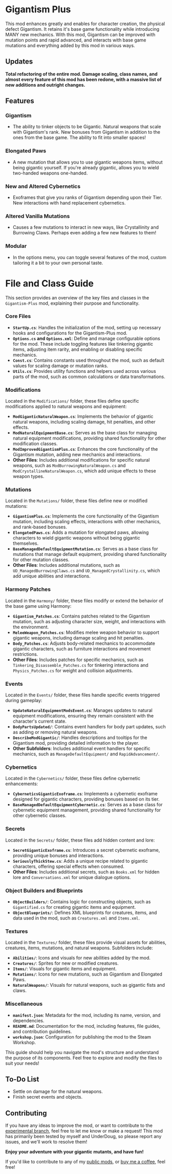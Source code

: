 # Gigantism Plus
This mod enhances greatly and enables for character creation, the physical defect Gigantism. It retains it's base game functionality while introducing MANY new mechanics. With this mod, Gigantism can be improved with mutation points and rapid advanced, and interacts with base game mutations and everything added by this mod in various ways.

## Updates
**Total refactoring of the entire mod. Damage scaling, class names, and almost every feature of this mod has been redone, with a massive list of new additions and outright changes.**

## Features

### Gigantism
- The ability to tinker objects to be Gigantic. Natural weapons that scale with Gigantism's rank. New bonuses from Gigantism in addition to the ones from the base game. The ability to fit into smaller spaces!

### Elongated Paws
- A new mutation that allows you to use gigantic weapons items, without being gigantic yourself. If you're already gigantic, allows you to wield two-handed weapons one-handed.

### New and Altered Cybernetics
- Exoframes that give you ranks of Gigantism depending upon their Tier. New interactions with hand replacement cybernetics.

### Altered Vanilla Mutations
- Causes a few mutations to interact in new ways, like Crystallinity and Burrowing Claws. Perhaps even adding a few new features to them!

### Modular
- In the options menu, you can toggle several features of the mod, custom tailoring it a bit to your own personal taste.

# File and Class Guide
This section provides an overview of the key files and classes in the `Gigantism-Plus` mod, explaining their purpose and functionality.

### Core Files
- **`StartUp.cs`**: Handles the initialization of the mod, setting up necessary hooks and configurations for the Gigantism-Plus mod.
- **`Options.cs` and `Options.xml`**: Define and manage configurable options for the mod. These include toggling features like tinkering gigantic items, adjusting item rarity, and enabling or disabling specific mechanics.
- **`Const.cs`**: Contains constants used throughout the mod, such as default values for scaling damage or mutation ranks.
- **`Utils.cs`**: Provides utility functions and helpers used across various parts of the mod, such as common calculations or data transformations.

### Modifications
Located in the `Modifications/` folder, these files define specific modifications applied to natural weapons and equipment:
- **`ModGiganticNaturalWeapon.cs`**: Implements the behavior of gigantic natural weapons, including scaling damage, hit penalties, and other effects.
- **`ModNaturalEquipmentBase.cs`**: Serves as the base class for managing natural equipment modifications, providing shared functionality for other modification classes.
- **`ModImprovedGigantismPlus.cs`**: Enhances the core functionality of the Gigantism mutation, adding new mechanics and interactions.
- **Other Files**: Includes additional modifications for specific natural weapons, such as `ModBurrowingNaturalWeapon.cs` and `ModCrystallineNaturalWeapon.cs`, which add unique effects to these weapon types.

### Mutations
Located in the `Mutations/` folder, these files define new or modified mutations:
- **`GigantismPlus.cs`**: Implements the core functionality of the Gigantism mutation, including scaling effects, interactions with other mechanics, and rank-based bonuses.
- **`ElongatedPaws.cs`**: Adds a mutation for elongated paws, allowing characters to wield gigantic weapons without being gigantic themselves.
- **`BaseManagedDefaultEquipmentMutation.cs`**: Serves as a base class for mutations that manage default equipment, providing shared functionality for other mutation classes.
- **Other Files**: Includes additional mutations, such as `UD_ManagedBurrowingClaws.cs` and `UD_ManagedCrystallinity.cs`, which add unique abilities and interactions.

### Harmony Patches
Located in the `Harmony/` folder, these files modify or extend the behavior of the base game using Harmony:
- **`Gigantism_Patches.cs`**: Contains patches related to the Gigantism mutation, such as adjusting character size, weight, and interactions with the environment.
- **`MeleeWeapon_Patches.cs`**: Modifies melee weapon behavior to support gigantic weapons, including damage scaling and hit penalties.
- **`Body_Patches.cs`**: Adjusts body-related mechanics to accommodate gigantic characters, such as furniture interactions and movement restrictions.
- **Other Files**: Includes patches for specific mechanics, such as `Tinkering_Disassemble_Patches.cs` for tinkering interactions and `Physics_Patches.cs` for weight and collision adjustments.

### Events
Located in the `Events/` folder, these files handle specific events triggered during gameplay:
- **`UpdateNaturalEquipmentModsEvent.cs`**: Manages updates to natural equipment modifications, ensuring they remain consistent with the character's current state.
- **`BodyPartsUpdated/`**: Contains event handlers for body part updates, such as adding or removing natural weapons.
- **`DescribeModGigantic/`**: Handles descriptions and tooltips for the Gigantism mod, providing detailed information to the player.
- **Other Subfolders**: Includes additional event handlers for specific mechanics, such as `ManageDefaultEquipment/` and `RapidAdvancement/`.

### Cybernetics
Located in the `Cybernetics/` folder, these files define cybernetic enhancements:
- **`CyberneticsGiganticExoframe.cs`**: Implements a cybernetic exoframe designed for gigantic characters, providing bonuses based on its tier.
- **`BaseManagedDefaultEquipmentCybernetic.cs`**: Serves as a base class for cybernetic equipment management, providing shared functionality for other cybernetic classes.

### Secrets
Located in the `Secrets/` folder, these files add hidden content and lore:
- **`SecretGiganticExoframe.cs`**: Introduces a secret cybernetic exoframe, providing unique bonuses and interactions.
- **`SeriouslyThickStew.cs`**: Adds a unique recipe related to gigantic characters, offering special effects when consumed.
- **Other Files**: Includes additional secrets, such as `Books.xml` for hidden lore and `Conversations.xml` for unique dialogue options.

### Object Builders and Blueprints
- **`ObjectBuilders/`**: Contains logic for constructing objects, such as `Gigantified.cs` for creating gigantic items and equipment.
- **`ObjectBlueprints/`**: Defines XML blueprints for creatures, items, and data used in the mod, such as `Creatures.xml` and `Items.xml`.

### Textures
Located in the `Textures/` folder, these files provide visual assets for abilities, creatures, items, mutations, and natural weapons. Subfolders include:
- **`Abilities/`**: Icons and visuals for new abilities added by the mod.
- **`Creatures/`**: Sprites for new or modified creatures.
- **`Items/`**: Visuals for gigantic items and equipment.
- **`Mutations/`**: Icons for new mutations, such as Gigantism and Elongated Paws.
- **`NaturalWeapons/`**: Visuals for natural weapons, such as gigantic fists and claws.

### Miscellaneous
- **`manifest.json`**: Metadata for the mod, including its name, version, and dependencies.
- **`README.md`**: Documentation for the mod, including features, file guides, and contribution guidelines.
- **`workshop.json`**: Configuration for publishing the mod to the Steam Workshop.

This guide should help you navigate the mod's structure and understand the purpose of its components. Feel free to explore and modify the files to suit your needs!

## To-Do List
- Settle on damage for the natural weapons.
- Finish secret events and objects.

## Contributing

If you have any ideas to improve the mod, or want to contribute to the [experimental branch](https://https://github.com/hyd-n-plyn-syt/Gigantism-Plus/tree/experimental), feel free to let me know or make a request! This mod has primarily been tested by myself and UnderDoug, so please report any issues, and we'll work to resolve them!

**Enjoy your adventure with your gigantic mutants, and have fun!**

If you'd like to contribute to any of my [public mods](https://github.com/hyd-n-plyn-syt?tab=repositories), or [buy me a coffee](https://ko-fi.com/hydnplynsyt), feel free!
